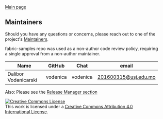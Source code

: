 [Main page](README.md)

## Maintainers <a name="maintainers"></a>

Should you have any questions or concerns, please reach out to one of the project's [Maintainers](./MAINTAINERS.md).


fabric-samples repo was used as a non-author code review policy, requiring a single approval from a non-author maintainer.

| Name                       | GitHub           | Chat           | email                               |
|----------------------------|------------------|----------------|-------------------------------------|
| Dalibor Vodenicarski       | vodenica         | vodenica       | 201600315@usj.edu.mo      |


Also: Please see the [Release Manager section](https://github.com/hyperledger/fabric/blob/main/MAINTAINERS.md)

<a rel="license" href="http://creativecommons.org/licenses/by/4.0/"><img alt="Creative Commons License" style="border-width:0" src="https://i.creativecommons.org/l/by/4.0/88x31.png" /></a><br />This work is licensed under a <a rel="license" href="http://creativecommons.org/licenses/by/4.0/">Creative Commons Attribution 4.0 International License</a>.

